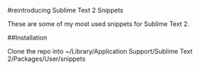 #reintroducing Sublime Text 2 Snippets

These are some of my most used snippets for Sublime Text 2.

##Installation

Clone the repo into ~/Library/Application Support/Sublime Text 2/Packages/User/snippets